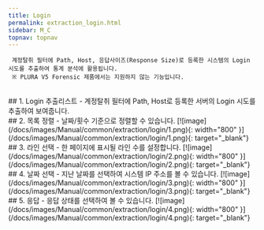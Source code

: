 ```yaml
---
title: Login
permalink: extraction_login.html
sidebar: M_C
topnav: topnav
---
```


     계정탈취 필터에 Path, Host, 응답사이즈(Response Size)로 등록한 시스템의 Login 시도를 추출하여 통계 분석에 활용됩니다.
     ※ PLURA V5 Forensic 제품에서는 지원하지 않는 기능입니다.

<br />
## 1. Login 추출리스트
- 계정탈취 필터에 Path, Host로 등록한 서버의 Login 시도를 추출하여 보여줍니다.

<br />
## 2. 목록 정렬
- 날짜/횟수 기준으로 정렬할 수 있습니다.
[![image](/docs/images/Manual/common/extraction/login/1.png){: width="800" }](/docs/images/Manual/common/extraction/login/1.png){: target="_blank"} 

<br />
## 3. 라인 선택
- 한 페이지에 표시될 라인 수를 설정합니다.
[![image](/docs/images/Manual/common/extraction/login/2.png){: width="800" }](/docs/images/Manual/common/extraction/login/2.png){: target="_blank"} 

<br />
## 4. 날짜 선택
- 지난 날짜를 선택하여 시스템 IP 주소를 볼 수 있습니다.
[![image](/docs/images/Manual/common/extraction/login/3.png){: width="800" }](/docs/images/Manual/common/extraction/login/3.png){: target="_blank"} 

<br />
## 5. 응답
- 응답 상태를 선택하여 볼 수 있습니다.
[![image](/docs/images/Manual/common/extraction/login/4.png){: width="800" }](/docs/images/Manual/common/extraction/login/4.png){: target="_blank"} 

 